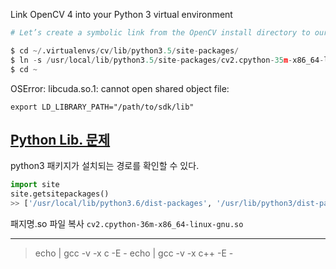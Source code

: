 Link OpenCV 4 into your Python 3 virtual environment 

```python 
# Let’s create a symbolic link from the OpenCV install directory to our virtual environment:

$ cd ~/.virtualenvs/cv/lib/python3.5/site-packages/
$ ln -s /usr/local/lib/python3.5/site-packages/cv2.cpython-35m-x86_64-linux-gnu.so cv2.so
$ cd ~
```

OSError: libcuda.so.1: cannot open shared object file:

`export LD_LIBRARY_PATH="/path/to/sdk/lib"`



## [Python Lib. 문제 ](https://ssaru.github.io/tip/2019/04/11/opencv_with_virtualenv.html?fbclid=IwAR38eKCpyR_dG9MbpxG5eKsoQwlV9uDuPPDQKPuUy9LWyjRX2CydveEnGcY)

python3 패키지가 설치되는 경로를 확인할 수 있다.

```python
import site
site.getsitepackages()
>> ['/usr/local/lib/python3.6/dist-packages', '/usr/lib/python3/dist-packages', '/usr/lib/python3.6/dist-packages']

```

패지명.so 파일 복사 `cv2.cpython-36m-x86_64-linux-gnu.so`



---

> echo | gcc -v -x c -E - 
> echo | gcc -v -x c++ -E - 

